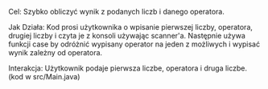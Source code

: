 Cel: Szybko obliczyć wynik z podanych liczb i danego operatora.

Jak Działa: Kod prosi użytkownika o wpisanie pierwszej liczby, operatora, drugiej liczby i czyta je z konsoli używając scanner'a.
Następnie używa funkcji case by odróżnić wypisany operator na jeden z możliwych i wypisać wynik zależny od operatora.

Interakcja: Użytkownik podaje pierwsza liczbe, operatora i druga liczbe.
(kod w src/Main.java)
